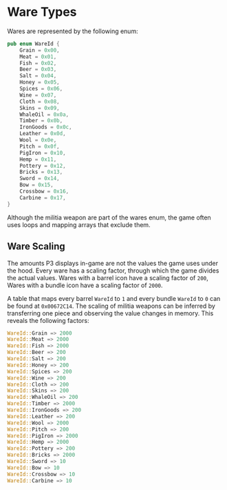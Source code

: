 # Ware Types
Wares are represented by the following enum:
```rust
pub enum WareId {
    Grain = 0x00,
    Meat = 0x01,
    Fish = 0x02,
    Beer = 0x03,
    Salt = 0x04,
    Honey = 0x05,
    Spices = 0x06,
    Wine = 0x07,
    Cloth = 0x08,
    Skins = 0x09,
    WhaleOil = 0x0a,
    Timber = 0x0b,
    IronGoods = 0x0c,
    Leather = 0x0d,
    Wool = 0x0e,
    Pitch = 0x0f,
    PigIron = 0x10,
    Hemp = 0x11,
    Pottery = 0x12,
    Bricks = 0x13,
    Sword = 0x14,
    Bow = 0x15,
    Crossbow = 0x16,
    Carbine = 0x17,
}
```
Although the militia weapon are part of the wares enum, the game often uses loops and mapping arrays that exclude them.

## Ware Scaling
The amounts P3 displays in-game are not the values the game uses under the hood.
Every ware has a scaling factor, through which the game divides the actual values.
Wares with a barrel icon have a scaling factor of `200`, Wares with a bundle icon have a scaling factor of `2000`.

A table that maps every barrel `WareId` to `1` and every bundle `WareId` to `0` can be found at `0x00672C14`.
The scaling of militia weapons can be inferred by transferring one piece and observing the value changes in memory.
This reveals the following factors:
```rust
WareId::Grain => 2000
WareId::Meat => 2000
WareId::Fish => 2000
WareId::Beer => 200
WareId::Salt => 200
WareId::Honey => 200
WareId::Spices => 200
WareId::Wine => 200
WareId::Cloth => 200
WareId::Skins => 200
WareId::WhaleOil => 200
WareId::Timber => 2000
WareId::IronGoods => 200
WareId::Leather => 200
WareId::Wool => 2000
WareId::Pitch => 200
WareId::PigIron => 2000
WareId::Hemp => 2000
WareId::Pottery => 200
WareId::Bricks => 2000
WareId::Sword => 10
WareId::Bow => 10
WareId::Crossbow => 10
WareId::Carbine => 10
```
